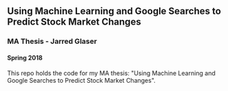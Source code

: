 ## Using Machine Learning and Google Searches to Predict Stock Market Changes

### MA Thesis - Jarred Glaser
#### Spring 2018

This repo holds the code for my MA thesis: "Using Machine Learning and Google Searches to Predict Stock Market Changes".

### 
